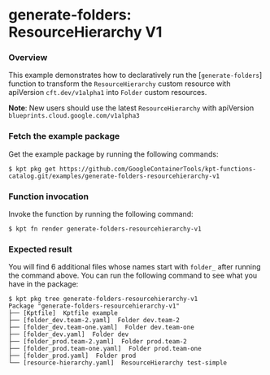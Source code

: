 # generate-folders: ResourceHierarchy V1

### Overview

This example demonstrates how to declaratively run the [`generate-folders`]
function to transform the `ResourceHierarchy` custom resource with
apiVersion `cft.dev/v1alpha1` into `Folder` custom resources.

**Note**: New users should use the latest `ResourceHierarchy` with
apiVersion `blueprints.cloud.google.com/v1alpha3`

### Fetch the example package

Get the example package by running the following commands:

```shell
$ kpt pkg get https://github.com/GoogleContainerTools/kpt-functions-catalog.git/examples/generate-folders-resourcehierarchy-v1
```

### Function invocation

Invoke the function by running the following command:

```shell
$ kpt fn render generate-folders-resourcehierarchy-v1
```

### Expected result

You will find 6 additional files whose names start with `folder_` after running
the command above. You can run the following command to see what you have in the
package:

```shell
$ kpt pkg tree generate-folders-resourcehierarchy-v1
Package "generate-folders-resourcehierarchy-v1"
├── [Kptfile]  Kptfile example
├── [folder_dev.team-2.yaml]  Folder dev.team-2
├── [folder_dev.team-one.yaml]  Folder dev.team-one
├── [folder_dev.yaml]  Folder dev
├── [folder_prod.team-2.yaml]  Folder prod.team-2
├── [folder_prod.team-one.yaml]  Folder prod.team-one
├── [folder_prod.yaml]  Folder prod
└── [resource-hierarchy.yaml]  ResourceHierarchy test-simple
```
